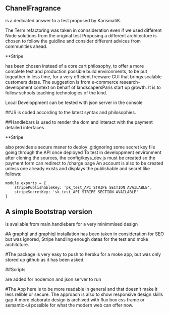 ## ChanelFragrance 

is a dedicated answer to a test proposed by KarismatiK.

The Term refactoring was taken in connsideration even if we used different Node solutions from the original test
Proposing a different architecture is chosen to follow the guidline and consider different advices
from communities ahead.

**Stripe

has been chosen instead of a core cart philosophy, to offer a more complete test and production possible build environments, to be put togeather in less time, for a very efficient freeware GUI that brings scalable customers datas.
The suggestion is from e-commerce research-development context on behalf of landscapersParis start up growth. It is to follow schools teaching technologies of the kind.

Local Developpment can be tested with json server in the console

##JS 
is coded according to the latest syntax and philosophies.

##Handlebars 
is used to render the dom and interact with the payment detailed interfaces

**Stripe 

also provides a secure maner to deploy .gitignoring some secret key file going through the API once deployed
To test in developpment environment after cloning the sources, the config/keys_dev.js must be created so the payment form can redirect to /charge page
An account is also to be created unless one already exists and displays the publishable and secret
like follows:

```
module.exports = {
	stripePublishableKey: 'pk_test_API STRIPE SECTION AVAILABLE',
	stripeSecretKey: 'sk_test_API STRIPE SECTION AVAILABLE'
}
```
## A simple Bootstrap version
is available from main.handlebars for a very minimmised design

#A graphql and graphiql 
installation has been taken in consideration for SEO but was ignored, Stripe handling enough datas for the test and moke architcture.

#The package is very easy to push 
to heroku for a moke app, but was only stored up github as it has been asked.

##Scripts 

are added for nodemon and json server to run

#The App 
here is to be more readable in general and that doesn't make it less relible or secure. The approach is also to show responsive design skills gap
A more elaborate design is archived with flux box css frame or semantic-ui possible for what the modern web can offer now.
